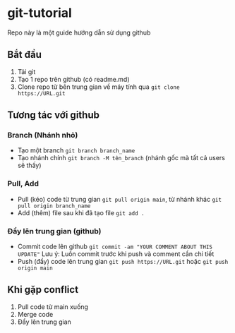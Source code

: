 # git-tutorial

Repo này là một guide hướng dẫn sử dụng github
## Bắt đầu

1. Tải git
1. Tạo 1 repo trên github (có readme.md)
1. Clone repo từ bên trung gian về máy tính qua `git clone https://URL.git`

## Tương tác với github

### Branch (Nhánh nhỏ)

* Tạo một branch `git branch branch_name`
* Tạo nhánh chính `git branch -M tên_branch` (nhánh gốc mà tất cả users sẽ thấy) 

### Pull, Add

* Pull (kéo) code từ trung gian `git pull origin main`, từ nhánh khác `git pull origin branch_name`
* Add (thêm) file sau khi đã tạo file `git add .`

### Đẩy lên trung gian (github)

* Commit code lên github `git commit -am "YOUR COMMENT ABOUT THIS UPDATE"` 
Lưu ý: Luôn commit trước khi push và comment cần chi tiết
* Push (đẩy) code lên trung gian `git push https://URL.git` hoặc `git push origin main`

## Khi gặp conflict

1. Pull code từ main xuống
1. Merge code
1. Đẩy lên trung gian
